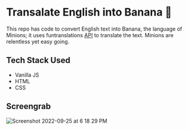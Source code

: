 # Transalate English into Banana 🍌

This repo has code to convert English text into Banana, the language of Minions; it uses funtranslations [API](https://funtranslations.com/) to translate the text. Minions are relentless yet easy going.

## Tech Stack Used 
* Vanilla JS 
* HTML 
* CSS

## Screengrab
![Screenshot 2022-09-25 at 6 18 29 PM](https://user-images.githubusercontent.com/44650625/192144234-648c71ae-6271-46bc-93b9-ce2a0ef92c6e.png)
